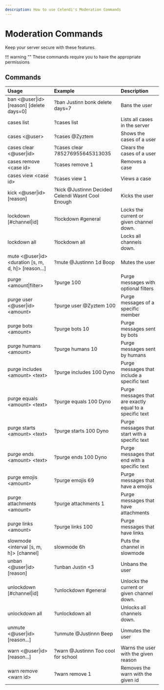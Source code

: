 ```yaml
---
description: How to use Celendi's Moderation Commands
---
```

# Moderation Commands

Keep your server secure with these features.

!!! warning ""
    These commands require you to have the appropriate permissions

## Commands

| Usage | Example | Description |
| :--- | :--- | :--- |
| ban &lt;&#64;user\|id&gt; &#91;reason&#93; [delete days=0] | ?ban Justinn bonk delete days=7 | Bans the user |
| cases list | ?cases list | Lists all cases in the server |
| cases &lt;&#64;user&gt; | ?cases &#64;Zyztem  | Shows the cases of a user |
| cases clear &lt;&#64;user\|id&gt; | ?cases clear 785276955645313035 | Clears the cases of a user |
| cases remove &lt;case id&gt; | ?cases remove 1 | Removes a case |
| cases view &lt;case id&gt; | ?cases view 1 | Views a case |
| kick &lt;&#64;user\|id&gt; &#91;reason&#93; | ?kick &#64;Justinnn Decided Celendi Wasnt Cool Enough | Kicks the user |
| lockdown &#91;#channel\|id&#93; | ?lockdown #general | Locks the current or given channel down. |
| lockdown all | ?lockdown all| Locks all channels down. |
| mute &lt;&#64;user\|id&gt; &lt;duration &#91;s, m, d, h&#93;&gt; &#91;reason...&#93; | ?mute &#64;Justinnn 1d Boop | Mutes the user |
| purge &lt;amount\|filter&gt; | ?purge 100 | Purge messages with optional filters |
| purge user &lt;&#64;user\|id&gt; &lt;amount&gt; | ?purge user &#64;Zyztem 100 | Purge messages of a specific member |
| purge bots &lt;amount&gt; | ?purge bots 10 | Purge messages sent by bots |
| purge humans &lt;amount&gt; | ?purge humans 10 | Purge messages sent by humans |
| purge includes &lt;amount&gt; &lt;text&gt; | ?purge includes 100 Dyno | Purge messages that include a specific text |
| purge equals &lt;amount&gt; &lt;text&gt; | ?purge equals 100 Dyno | Purge messages that are exactly equal to a specific text |
| purge starts &lt;amount&gt; &lt;text&gt; | ?purge starts 100 Dyno | Purge messages that start with a specific text |
| purge ends &lt;amount&gt; &lt;text&gt; | ?purge ends 100 Dyno | Purge messages that end with a specific text |
| purge emojis &lt;amount&gt;  | ?purge emojis 69 | Purge messages that have a emojis |
| purge attachments &lt;amount&gt; | ?purge attachments 1 | Purge messages that have attachments |
| purge links &lt;amount&gt; | ?purge links 100 | Purge messages that have links  |
| slowmode &lt;interval &#91;s, m, h&#93;&gt; &#91;channel&#93; | slowmode 6h | Puts the channel in slowmode |
| unban &lt;&#64;user\|id&gt; &#91;reason&#93; | ?unban Justin <3 | Unbans the user |
| unlockdown &#91;#channel\|id&#93; | ?unlockdown #general | Unlocks the current or given channel down. |
| unlockdown all | ?unlockdown all| Unlocks all channels down. |
| unmute &lt;&#64;user\|id&gt; &#91;reason...&#93; | ?unmute &#64;Justinnn Beep | Unmutes the user |
| warn  &lt;&#64;user\|id&gt; &#91;reason...&#93; | ?warn &#64;Justinnn Too cool for school | Warns the user with the given reason |
| warn remove &lt;warn id&gt; | ?warn remove 1 | Removes the warn with the given id |
